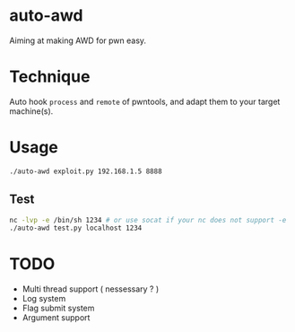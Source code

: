 # auto-awd

Aiming at making AWD for pwn easy.

# Technique

Auto hook `process` and `remote` of pwntools, and adapt them to your target machine(s).

# Usage

```sh
./auto-awd exploit.py 192.168.1.5 8888
```

## Test
```sh
nc -lvp -e /bin/sh 1234 # or use socat if your nc does not support -e
./auto-awd test.py localhost 1234
```

# TODO

- Multi thread support ( nessessary ? )
- Log system
- Flag submit system
- Argument support